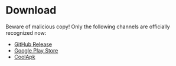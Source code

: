 # Download
Beware of malicious copy! Only the following channels are officially recognized now:
* [GitHub Release](https://github.com/FreezeYou/FreezeYou/releases)
* [Google Play Store](https://play.google.com/store/apps/details?id=cf.playhi.freezeyou)
* [CoolApk](https://www.coolapk.com/apk/165728)


